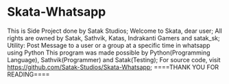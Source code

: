 # Skata-Whatsapp
This is Side Project done by Satak Studios;
Welcome to Skata, dear user;
All rights are owned by Satak, Sathvik, Katas, Indrakanti Gamers and satak_sk;
Utility:
Post Message to a user or a group at a specific time in whatsapp using Python
This program was made possible by Python(Programming Language), Sathvik(Programmer) and Satak(Testing);
For source code, visit https://github.com/Satak-Studios/Skata-Whatsapp;
====THANK YOU FOR READING====

